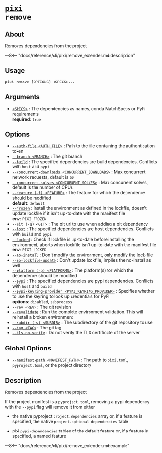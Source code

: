 # <code>[pixi](../pixi.md) remove</code>

## About
Removes dependencies from the project

--8<-- "docs/reference/cli/pixi/remove_extender.md:description"

## Usage
```
pixi remove [OPTIONS] <SPECS>...
```

## Arguments
- <a id="arg-<SPECS>" href="#arg-<SPECS>">`<SPECS>`</a>
:  The dependencies as names, conda MatchSpecs or PyPi requirements
<br>**required**: `true`

## Options
- <a id="arg---auth-file" href="#arg---auth-file">`--auth-file <AUTH_FILE>`</a>
:  Path to the file containing the authentication token
- <a id="arg---branch" href="#arg---branch">`--branch <BRANCH>`</a>
:  The git branch
- <a id="arg---build" href="#arg---build">`--build`</a>
:  The specified dependencies are build dependencies. Conflicts with `host` and `pypi`
- <a id="arg---concurrent-downloads" href="#arg---concurrent-downloads">`--concurrent-downloads <CONCURRENT_DOWNLOADS>`</a>
:  Max concurrent network requests, default is `50`
- <a id="arg---concurrent-solves" href="#arg---concurrent-solves">`--concurrent-solves <CONCURRENT_SOLVES>`</a>
:  Max concurrent solves, default is the number of CPUs
- <a id="arg---feature" href="#arg---feature">`--feature (-f) <FEATURE>`</a>
:  The feature for which the dependency should be modified
<br>**default**: `default`
- <a id="arg---frozen" href="#arg---frozen">`--frozen`</a>
:  Install the environment as defined in the lockfile, doesn't update lockfile if it isn't up-to-date with the manifest file
<br>**env**: `PIXI_FROZEN`
- <a id="arg---git" href="#arg---git">`--git (-g) <GIT>`</a>
:  The git url to use when adding a git dependency
- <a id="arg---host" href="#arg---host">`--host`</a>
:  The specified dependencies are host dependencies. Conflicts with `build` and `pypi`
- <a id="arg---locked" href="#arg---locked">`--locked`</a>
:  Check if lockfile is up-to-date before installing the environment, aborts when lockfile isn't up-to-date with the manifest file
<br>**env**: `PIXI_LOCKED`
- <a id="arg---no-install" href="#arg---no-install">`--no-install`</a>
:  Don't modify the environment, only modify the lock-file
- <a id="arg---no-lockfile-update" href="#arg---no-lockfile-update">`--no-lockfile-update`</a>
:  Don't update lockfile, implies the no-install as well
- <a id="arg---platform" href="#arg---platform">`--platform (-p) <PLATFORMS>`</a>
:  The platform(s) for which the dependency should be modified
- <a id="arg---pypi" href="#arg---pypi">`--pypi`</a>
:  The specified dependencies are pypi dependencies. Conflicts with `host` and `build`
- <a id="arg---pypi-keyring-provider" href="#arg---pypi-keyring-provider">`--pypi-keyring-provider <PYPI_KEYRING_PROVIDER>`</a>
:  Specifies whether to use the keyring to look up credentials for PyPI
<br>**options**: `disabled`, `subprocess`
- <a id="arg---rev" href="#arg---rev">`--rev <REV>`</a>
:  The git revision
- <a id="arg---revalidate" href="#arg---revalidate">`--revalidate`</a>
:  Run the complete environment validation. This will reinstall a broken environment
- <a id="arg---subdir" href="#arg---subdir">`--subdir (-s) <SUBDIR>`</a>
:  The subdirectory of the git repository to use
- <a id="arg---tag" href="#arg---tag">`--tag <TAG>`</a>
:  The git tag
- <a id="arg---tls-no-verify" href="#arg---tls-no-verify">`--tls-no-verify`</a>
:  Do not verify the TLS certificate of the server

## Global Options
- <a id="arg---manifest-path" href="#arg---manifest-path">`--manifest-path <MANIFEST_PATH>`</a>
:  The path to `pixi.toml`, `pyproject.toml`, or the project directory

## Description
Removes dependencies from the project

If the project manifest is a `pyproject.toml`, removing a pypi dependency with the `--pypi` flag will remove it from either

- the native pyproject `project.dependencies` array or, if a feature is specified, the native `project.optional-dependencies` table

- pixi `pypi-dependencies` tables of the default feature or, if a feature is specified, a named feature


--8<-- "docs/reference/cli/pixi/remove_extender.md:example"

